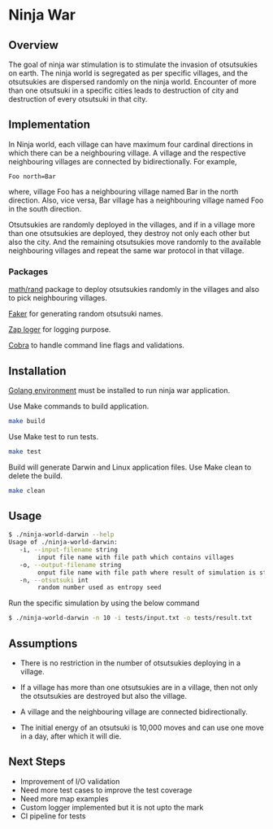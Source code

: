 # Ninja War

## Overview

The goal of ninja war stimulation is to stimulate the
invasion of otsutsukies on earth.
The ninja world is segregated
as per specific villages, and the otsutsukies are dispersed randomly on the ninja world.
Encounter of more than one otsutsuki in a specific cities leads to destruction of city and
destruction of every otsutsuki in that city.

## Implementation

In Ninja world, each village can have maximum four cardinal directions in which there can be a neighbouring village.
A village and the respective neighbouring villages are connected by bidirectionally. For example,

```
Foo north=Bar
```

where, village Foo has a neighbouring village named Bar in the north direction. Also, vice versa, Bar village has a
neighbouring village named Foo in the south direction.

Otsutsukies are randomly deployed in the villages, and if in a village more than one otsutsukies are deployed, they
destroy not only each other but also the city. And the remaining otsutsukies move randomly to the available neighbouring
villages and repeat the same war protocol in that village.

### Packages

[math/rand](https://golang.org/pkg/math/rand/) package to deploy otsutsukies randomly in the villages and also to pick
neighbouring villages.

[Faker](https://pkg.go.dev/syreclabs.com/go/faker) for generating random otsutsuki names.

[Zap loger](https://pkg.go.dev/go.uber.org/zap) for logging purpose.

[Cobra](https://github.com/spf13/cobra) to handle command line flags and validations.

## Installation

[Golang environment](https://golang.org/doc/install) must be installed to run ninja war application.

Use Make commands to build application.

```bash
make build
```

Use Make test to run tests.

```bash
make test
```

Build will generate Darwin and Linux application files. Use Make clean to delete the build.

```bash
make clean
```

## Usage

```bash
$ ./ninja-world-darwin --help
Usage of ./ninja-world-darwin:
   -i, --input-filename string
        input file name with file path which contains villages
   -o, --output-filename string
        onput file name with file path where result of simulation is stored
   -n, --otsutsuki int
        random number used as entropy seed
```

Run the specific simulation by using the below command

```bash
$ ./ninja-world-darwin -n 10 -i tests/input.txt -o tests/result.txt   
```

## Assumptions

* There is no restriction in the number of otsutsukies deploying in a village.

* If a village has more than one otsutsukies are in a village, then not only the otsutsukies are destroyed but also the
  village.

* A village and the neighbouring village are connected bidirectionally.

* The initial energy of an otsutsuki is 10,000 moves and can use one move in a day, after which it will die.

## Next Steps

* Improvement of I/O validation
* Need more test cases to improve the test coverage
* Need more map examples
* Custom logger implemented but it is not upto the mark
* CI pipeline for tests
